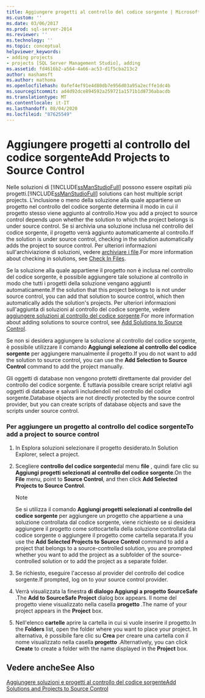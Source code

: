 ```yaml
---
title: Aggiungere progetti al controllo del codice sorgente | Microsoft Docs
ms.custom: ''
ms.date: 03/06/2017
ms.prod: sql-server-2014
ms.reviewer: ''
ms.technology: ''
ms.topic: conceptual
helpviewer_keywords:
- adding projects
- projects [SQL Server Management Studio], adding
ms.assetid: fd4616b2-a564-4a66-ac53-d1f5cba213c2
author: mashamsft
ms.author: mathoma
ms.openlocfilehash: 0afef4ef91e4d80db7e956d03a95a2ecffe1dc4b
ms.sourcegitcommit: ad4d92dce894592a259721a1571b1d8736abacdb
ms.translationtype: MT
ms.contentlocale: it-IT
ms.lasthandoff: 08/04/2020
ms.locfileid: "87625549"
---
```

# <a name="add-projects-to-source-control"></a><span data-ttu-id="6a19f-102">Aggiungere progetti al controllo del codice sorgente</span><span class="sxs-lookup"><span data-stu-id="6a19f-102">Add Projects to Source Control</span></span>
  <span data-ttu-id="6a19f-103">Nelle soluzioni di [!INCLUDE[ssManStudioFull](../includes/ssmanstudiofull-md.md)] possono essere ospitati più progetti.</span><span class="sxs-lookup"><span data-stu-id="6a19f-103">[!INCLUDE[ssManStudioFull](../includes/ssmanstudiofull-md.md)] solutions can host multiple script projects.</span></span> <span data-ttu-id="6a19f-104">L'inclusione o meno della soluzione alla quale appartiene un progetto nel controllo del codice sorgente determina il modo in cui il progetto stesso viene aggiunto al controllo.</span><span class="sxs-lookup"><span data-stu-id="6a19f-104">How you add a project to source control depends upon whether the solution to which the project belongs is under source control.</span></span> <span data-ttu-id="6a19f-105">Se si archivia una soluzione inclusa nel controllo del codice sorgente, il progetto verrà aggiunto automaticamente al controllo.</span><span class="sxs-lookup"><span data-stu-id="6a19f-105">If the solution is under source control, checking in the solution automatically adds the project to source control.</span></span> <span data-ttu-id="6a19f-106">Per ulteriori informazioni sull'archiviazione di soluzioni, vedere [archiviare i file](../../2014/database-engine/check-in-files.md).</span><span class="sxs-lookup"><span data-stu-id="6a19f-106">For more information about checking in solutions, see [Check In Files](../../2014/database-engine/check-in-files.md).</span></span>  
  
 <span data-ttu-id="6a19f-107">Se la soluzione alla quale appartiene il progetto non è inclusa nel controllo del codice sorgente, è possibile aggiungere tale soluzione al controllo in modo che tutti i progetti della soluzione vengano aggiunti automaticamente.</span><span class="sxs-lookup"><span data-stu-id="6a19f-107">If the solution that this project belongs to is not under source control, you can add that solution to source control, which then automatically adds the solution's projects.</span></span> <span data-ttu-id="6a19f-108">Per ulteriori informazioni sull'aggiunta di soluzioni al controllo del codice sorgente, vedere [aggiungere soluzioni al controllo del codice sorgente](../../2014/database-engine/add-solutions-to-source-control.md).</span><span class="sxs-lookup"><span data-stu-id="6a19f-108">For more information about adding solutions to source control, see [Add Solutions to Source Control](../../2014/database-engine/add-solutions-to-source-control.md).</span></span>  
  
 <span data-ttu-id="6a19f-109">Se non si desidera aggiungere la soluzione al controllo del codice sorgente, è possibile utilizzare il comando **Aggiungi selezione al controllo del codice sorgente** per aggiungere manualmente il progetto.</span><span class="sxs-lookup"><span data-stu-id="6a19f-109">If you do not want to add the solution to source control, you can use the **Add Selection to Source Control** command to add the project manually.</span></span>  
  
 <span data-ttu-id="6a19f-110">Gli oggetti di database non vengono protetti direttamente dal provider del controllo del codice sorgente. È tuttavia possibile creare script relativi agli oggetti di database e salvarli includendoli nel controllo del codice sorgente.</span><span class="sxs-lookup"><span data-stu-id="6a19f-110">Database objects are not directly protected by the source control provider, but you can create scripts of database objects and save the scripts under source control.</span></span>  
  
### <a name="to-add-a-project-to-source-control"></a><span data-ttu-id="6a19f-111">Per aggiungere un progetto al controllo del codice sorgente</span><span class="sxs-lookup"><span data-stu-id="6a19f-111">To add a project to source control</span></span>  
  
1.  <span data-ttu-id="6a19f-112">In Esplora soluzioni selezionare il progetto desiderato.</span><span class="sxs-lookup"><span data-stu-id="6a19f-112">In Solution Explorer, select a project.</span></span>  
  
2.  <span data-ttu-id="6a19f-113">Scegliere **controllo del codice sorgente**dal menu **file** , quindi fare clic su **Aggiungi progetti selezionati al controllo del codice sorgente**.</span><span class="sxs-lookup"><span data-stu-id="6a19f-113">On the **File** menu, point to **Source Control**, and then click **Add Selected Projects to Source Control**.</span></span>  
  
    > [!NOTE]  
    >  <span data-ttu-id="6a19f-114">Se si utilizza il comando **Aggiungi progetti selezionati al controllo del codice sorgente** per aggiungere un progetto che appartiene a una soluzione controllata dal codice sorgente, viene richiesto se si desidera aggiungere il progetto come sottocartella della soluzione controllata dal codice sorgente o aggiungere il progetto come cartella separata.</span><span class="sxs-lookup"><span data-stu-id="6a19f-114">If you use the **Add Selected Projects to Source Control** command to add a project that belongs to a source-controlled solution, you are prompted whether you want to add the project as a subfolder of the source-controlled solution or to add the project as a separate folder.</span></span>  
  
3.  <span data-ttu-id="6a19f-115">Se richiesto, eseguire l'accesso al provider del controllo del codice sorgente.</span><span class="sxs-lookup"><span data-stu-id="6a19f-115">If prompted, log on to your source control provider.</span></span>  
  
4.  <span data-ttu-id="6a19f-116">Verrà visualizzata la finestra **di dialogo Aggiungi a progetto SourceSafe** .</span><span class="sxs-lookup"><span data-stu-id="6a19f-116">The **Add to SourceSafe Project** dialog box appears.</span></span> <span data-ttu-id="6a19f-117">Il nome del progetto viene visualizzato nella casella **progetto** .</span><span class="sxs-lookup"><span data-stu-id="6a19f-117">The name of your project appears in the **Project** box.</span></span>  
  
5.  <span data-ttu-id="6a19f-118">Nell'elenco **cartelle** aprire la cartella in cui si vuole inserire il progetto.</span><span class="sxs-lookup"><span data-stu-id="6a19f-118">In the **Folders** list, open the folder where you want to place your project.</span></span> <span data-ttu-id="6a19f-119">In alternativa, è possibile fare clic su **Crea** per creare una cartella con il nome visualizzato nella casella **progetto** .</span><span class="sxs-lookup"><span data-stu-id="6a19f-119">Alternatively, you can click **Create** to create a folder with the name displayed in the **Project** box.</span></span>  
  
## <a name="see-also"></a><span data-ttu-id="6a19f-120">Vedere anche</span><span class="sxs-lookup"><span data-stu-id="6a19f-120">See Also</span></span>  
 [<span data-ttu-id="6a19f-121">Aggiungere soluzioni e progetti al controllo del codice sorgente</span><span class="sxs-lookup"><span data-stu-id="6a19f-121">Add Solutions and Projects to Source Control</span></span>](../../2014/database-engine/add-solutions-and-projects-to-source-control.md)  
  
  
